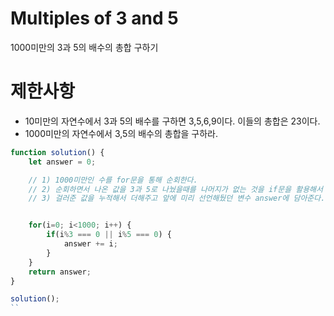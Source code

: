 # Multiples of 3 and 5
1000미만의 3과 5의 배수의 총합 구하기

# 제한사항
- 10미만의 자연수에서 3과 5의 배수를 구하면 3,5,6,9이다. 이들의 총합은 23이다.
- 1000미만의 자연수에서 3,5의 배수의 총합을 구하라.



```javascript
function solution() {
    let answer = 0;

    // 1) 1000미만인 수를 for문을 통해 순회한다.
    // 2) 순회하면서 나온 값을 3과 5로 나눴을때를 나머지가 없는 것을 if문을 활용해서 걸러준다.(--> 나머지가 없는것이 그 수의 배수)
    // 3) 걸러준 값을 누적해서 더해주고 앞에 미리 선언해뒀던 변수 answer에 담아준다.


    for(i=0; i<1000; i++) {
        if(i%3 === 0 || i%5 === 0) {
            answer += i;
        }
    }           
    return answer;
}

solution();
``

